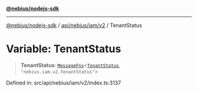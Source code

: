 [**@nebius/nodejs-sdk**](../../../../../README.md)

***

[@nebius/nodejs-sdk](../../../../../README.md) / [api/nebius/iam/v2](../README.md) / TenantStatus

# Variable: TenantStatus

> **TenantStatus**: [`MessageFns`](../../../../../runtime/protos/core/interfaces/MessageFns.md)\<[`TenantStatus`](../interfaces/TenantStatus.md), `"nebius.iam.v2.TenantStatus"`\>

Defined in: src/api/nebius/iam/v2/index.ts:3137
